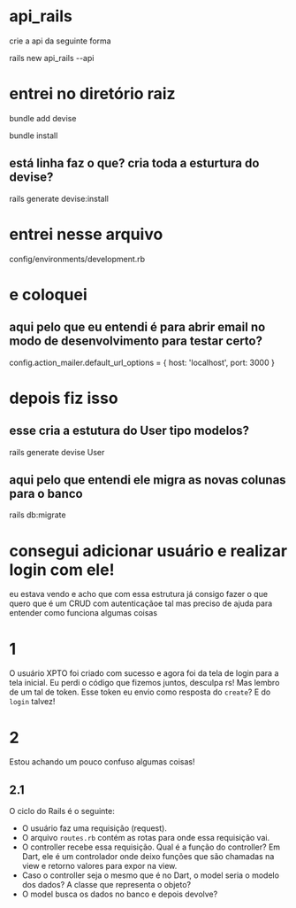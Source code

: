 # api_rails
crie a api da seguinte forma

  rails new api_rails --api

  # entrei no diretório raiz

  bundle add devise

  bundle install

  ## está linha faz o que? cria toda a esturtura do devise?
  rails generate devise:install
  
  # entrei nesse arquivo 

  config/environments/development.rb

  # e coloquei 
  ## aqui pelo que eu entendi é para abrir email no modo de desenvolvimento para testar certo?
  config.action_mailer.default_url_options = { host: 'localhost', port: 3000 }

  # depois fiz isso
  ## esse cria a estutura do User tipo modelos?
  rails generate devise User
  ## aqui pelo que entendi ele migra as novas colunas para o banco
  rails db:migrate

  # consegui adicionar usuário e realizar login com ele!
  eu estava vendo e acho que com essa estrutura já consigo fazer o que quero que é um CRUD com autenticaçãoe tal mas preciso de ajuda para entender como funciona algumas coisas

# 1 
O usuário XPTO foi criado com sucesso e agora foi da tela de login para a tela inicial. Eu perdi o
código que fizemos juntos, desculpa rs! 
Mas lembro de um tal de token. Esse token eu envio como resposta do `create`? E do `login` talvez!
      
# 2 
Estou achando um pouco confuso algumas coisas!

## 2.1  
O ciclo do Rails é o seguinte:
  - O usuário faz uma requisição (request).
  - O arquivo `routes.rb` contém as rotas para onde essa requisição vai.
  - O controller recebe essa requisição. Qual é a função do controller? Em Dart, ele é um controlador onde deixo funções que são chamadas na view e retorno valores para expor na view.
  - Caso o controller seja o mesmo que é no Dart, o model seria o modelo dos dados? A classe que representa o objeto?
  - O model busca os dados no banco e depois devolve?



